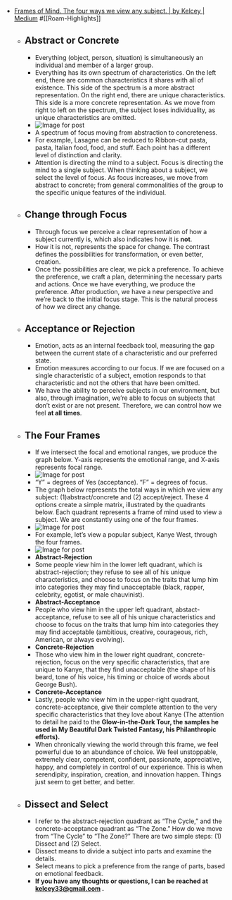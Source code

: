 - [Frames of Mind. The four ways we view any subject. | by Kelcey | Medium](https://medium.com/@karpetheday/frames-of-mind-468fd20e5435) #[[Roam-Highlights]]
    - ## Abstract or Concrete
        - Everything (object, person, situation) is simultaneously an individual and member of a larger group.
        - Everything has its own spectrum of characteristics. On the left end, there are common characteristics it shares with all of existence. This side of the spectrum is a more abstract representation. On the right end, there are unique characteristics. This side is a more concrete representation. As we move from right to left on the spectrum, the subject loses individuality, as unique characteristics are omitted.
        - ![Image for post](https://miro.medium.com/max/1600/1*rjsSzqwy1DL4qclGeGlQkQ.jpeg)
        - A spectrum of focus moving from abstraction to concreteness.
        - For example, Lasagne can be reduced to Ribbon-cut pasta, pasta, Italian food, food, and stuff. Each point has a different level of distinction and clarity.
        - Attention is directing the mind to a subject. Focus is directing the mind to a single subject. When thinking about a subject, we select the level of focus. As focus increases, we move from abstract to concrete; from general commonalities of the group to the specific unique features of the individual.
    - ## Change through Focus
        - Through focus we perceive a clear representation of how a subject currently is, which also indicates how it is __not__.
        - How it is not, represents the space for change. The contrast defines the possibilities for transformation, or even better, creation.
        - Once the possibilities are clear, we pick a preference. To achieve the preference, we craft a plan, determining the necessary parts and actions. Once we have everything, we produce the preference. After production, we have a new perspective and we’re back to the initial focus stage. This is the natural process of how we direct any change.
    - ## Acceptance or Rejection
        - Emotion, acts as an internal feedback tool, measuring the gap between the current state of a characteristic and our preferred state.
        - Emotion measures according to our focus. If we are focused on a single characteristic of a subject, emotion responds to that characteristic and not the others that have been omitted.
        - We have the ability to perceive subjects in our environment, but also, through imagination, we’re able to focus on subjects that don’t exist or are not present. Therefore, we can control how we feel __at all times__.
    - ## The Four Frames
        - If we intersect the focal and emotional ranges, we produce the graph below. Y-axis represents the emotional range, and X-axis represents focal range.
        - ![Image for post](https://miro.medium.com/max/1600/1*EBW3DdnRdg70c4EC6viPAw.jpeg)
        - “Y” = degrees of Yes (acceptance). “F” = degrees of focus.
        - The graph below represents the total ways in which we view any subject: (1)abstract/concrete and (2) accept/reject. These 4 options create a simple matrix, illustrated by the quadrants below. Each quadrant represents a frame of mind used to view a subject. We are constantly using one of the four frames.
        - ![Image for post](https://miro.medium.com/max/1600/1*iwDqE9LHec8mFfiPCv4baQ.jpeg)
        - For example, let’s view a popular subject, Kanye West, through the four frames.
        - ![Image for post](https://miro.medium.com/max/1600/1*5lccbVlPnurPkPidPbomtA.jpeg)
        - __Abstract-Rejection__
        - Some people view him in the lower left quadrant, which is abstract-rejection; they refuse to see all of his unique characteristics, and choose to focus on the traits that lump him into categories they may find unacceptable (black, rapper, celebrity, egotist, or male chauvinist).
        - __Abstract-Acceptance__
        - People who view him in the upper left quadrant, abstact-acceptance, refuse to see all of his unique characteristics and choose to focus on the traits that lump him into categories they may find acceptable (ambitious, creative, courageous, rich, American, or always evolving).
        - __Concrete-Rejection__
        - Those who view him in the lower right quadrant, concrete-rejection, focus on the very specific characteristics, that are unique to Kanye, that they find unacceptable (the shape of his beard, tone of his voice, his timing or choice of words about George Bush).
        - __Concrete-Acceptance__
        - Lastly, people who view him in the upper-right quadrant, concrete-acceptance, give their complete attention to the very specific characteristics that they love about Kanye (The attention to detail he paid to the __Glow-in-the-Dark __Tour, the samples he used in __My Beautiful Dark Twisted Fantasy,__ his Philanthropic efforts__).__
        - When chronically viewing the world through this frame, we feel powerful due to an abundance of choice. We feel unstoppable, extremely clear, competent, confident, passionate, appreciative, happy, and completely in control of our experience. This is when serendipity, inspiration, creation, and innovation happen. Things just seem to get better, and better.
    - ## Dissect and Select
        - I refer to the abstract-rejection quadrant as “The Cycle,” and the concrete-acceptance quadrant as “The Zone.” How do we move from “The Cycle” to “The Zone?” There are two simple steps: (1) Dissect and (2) Select.
        - Dissect means to divide a subject into parts and examine the details.
        - Select means to pick a preference from the range of parts, based on emotional feedback.
        - __If you have any thoughts or questions, I can be reached at kelcey33@gmail.com .__
